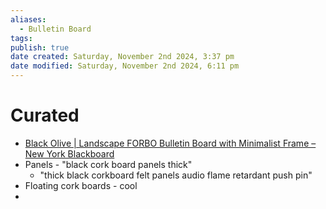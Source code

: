```yaml
---
aliases:
  - Bulletin Board
tags: 
publish: true
date created: Saturday, November 2nd 2024, 3:37 pm
date modified: Saturday, November 2nd 2024, 6:11 pm
---
```


# Curated

- [Black Olive | Landscape FORBO Bulletin Board with Minimalist Frame – New York Blackboard](https://nyblackboard.com/collections/bulletin-boards/products/black-olive-landscape-forbo-bulletin-board-with-minimalist-frame?variant=40247797317809)
- Panels - "black cork board panels thick"
	- "thick black corkboard felt panels audio flame retardant push pin"
- Floating cork boards - cool
- 
